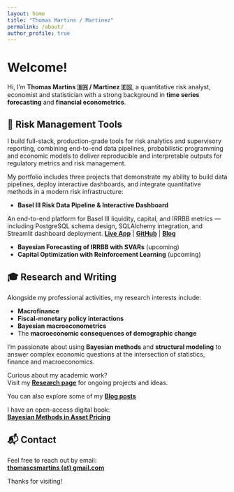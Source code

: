 ```yaml
---
layout: home
title: "Thomas Martins / Martinez"
permalink: /about/
author_profile: true
---
```


# Welcome!

Hi, I’m **Thomas Martins 🇧🇷 / Martinez 🇪🇸**,
a quantitative risk analyst, economist and statistician with a strong background in **time series forecasting** and **financial econometrics**.

## 🧰 Risk Management Tools

I build full-stack, production-grade tools for risk analytics and supervisory reporting, combining end-to-end data pipelines, probabilistic programming and economic models to deliver reproducible and interpretable outputs for regulatory metrics and risk management.

My portfolio includes three projects that demonstrate my ability to build data pipelines, deploy interactive dashboards, and integrate quantitative methods in a modern risk infrastructure:

- **Basel III Risk Data Pipeline & Interactive Dashboard**

An end-to-end platform for Basel III liquidity, capital, and IRRBB metrics — including PostgreSQL schema design, SQLAlchemy integration, and Streamlit dashboard deployment.
[**Live App**](https://basel-risk-pipeline-tmartins.streamlit.app/) | [**GitHub**](https://github.com/thomasmartins/basel-risk-pipeline) | [**Blog**](https://thomasmartins.github.io/posts/risk-dashboard/)

- **Bayesian Forecasting of IRRBB with SVARs** (upcoming)
- **Capital Optimization with Reinforcement Learning** (upcoming)

## 🎓 Research and Writing

Alongside my professional activities, my research interests include:

- **Macrofinance**
- **Fiscal-monetary policy interactions**
- **Bayesian macroeconometrics**
- The **macroeconomic consequences of demographic change**

I’m passionate about using **Bayesian methods** and **structural modeling** to answer complex economic questions at the intersection of statistics, finance and macroeconomics.

Curious about my academic work?  
Visit my [**Research page**](/research/) for ongoing projects and ideas.

You can also explore some of my [**Blog posts**](/posts/)

I have an open-access digital book:  
[**Bayesian Methods in Asset Pricing**](https://thomasmartins.github.io/BAP_book/)

## 📬 Contact

Feel free to reach out by email:  
**[thomascsmartins (at) gmail.com](mailto:thomascsmartins@gmail.com)**

Thanks for visiting!
